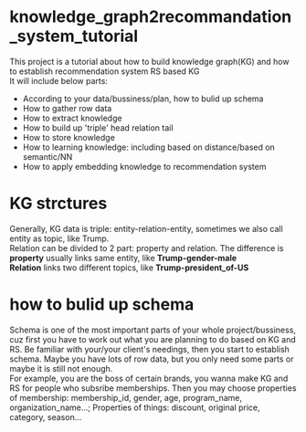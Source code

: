 # knowledge_graph2recommandation_system_tutorial
This project is a tutorial about how to build knowledge graph(KG) and how to establish recommendation system RS based KG  
It will include below parts:
- According to your data/bussiness/plan, how to bulid up schema
- How to gather row data 
- How to extract knowledge
- How to build up 'triple' head relation tail
- How to store knowledge
- How to learning knowledge: including based on distance/based on semantic/NN
- How to apply embedding knowledge to recommendation system 

# KG strctures
Generally, KG data is triple: entity-relation-entity, sometimes we also call entity as topic, like Trump.  
Relation can be divided to 2 part: property and relation. The difference is **property** usually links same entity, like **Trump-gender-male**  
**Relation** links two different topics, like **Trump-president_of-US**

# how to bulid up schema
Schema is one of the most important parts of your whole project/bussiness, cuz first you have to work out what you are planning to do based on KG and RS. Be familiar with your/your client's needings, then you start to establish schema. Maybe you have lots of row data, but you only need some parts or maybe it is still not enough.   
For example, you are the boss of certain brands, you wanna make KG and RS for people who subsribe memberships. Then you may choose properties of membership: membership_id, gender, age, program_name, organization_name...; Properties of things: discount, original price, category, season...
